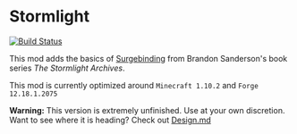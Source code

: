 Stormlight
=========

[![Build Status](https://drone.io/github.com/legobmw99/Stormlight/status.png)](https://drone.io/github.com/legobmw99/Stormlight/latest)

This mod adds the basics of [Surgebinding](http://coppermind.net/wiki/Surgebinding) from Brandon Sanderson's book series *The Stormlight Archives*. 

This mod is currently optimized around `Minecraft 1.10.2` and `Forge 12.18.1.2075`


**Warning:** This version is extremely unfinished. Use at your own discretion. Want to see where it is heading? Check out [Design.md](./Design.md)
